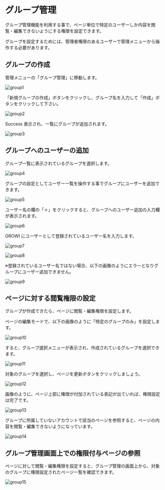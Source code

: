 # グループ管理

グループ管理機能を利用する事で、ページ単位で特定のユーザーしか内容を閲覧・編集できないようにする権限を設定できます。

グループを設定するためには、管理者権限のあるユーザーで管理メニューから操作する必要があります。

## グループの作成

管理メニューの「グループ管理」に移動します。

![group1](./images/group1.png)

「新規グループの作成」ボタンをクリックし、グループ名を入力して「作成」ボタンをクリックして下さい。

![group2](./images/group2.png)

Success 表示され、一覧にグループが追加されます。

![group3](./images/group3.png)

## グループへのユーザーの追加

グループ一覧に表示されているグループを選択します。

![group4](./images/group4.png)

グループの設定としてユーザー一覧を操作する事でグループにユーザーを追加できます。

![group5](./images/group5.png)

ユーザー名の欄の「＋」をクリックすると、グループへのユーザー追加の入力欄が表示されます。

![group6](./images/group6.png)

GROWI にユーザーとして登録されているユーザー名を入力します。

![group7](./images/group7.png)

![group8](./images/group8.png)

※登録されているユーザー名ではない場合、以下の画像のようにエラーとなりグループにユーザー追加できません。

![group9](./images/group9.png)

## ページに対する閲覧権限の設定

グループが作成できたら、ページに閲覧・編集権限を設定します。

ページの編集モードで、以下の画像のように「特定のグループのみ」を設定します。

![group10](./images/group10.png)

すると、グループ選択メニューが表示され、作成されているグループを選択できます。

![group11](./images/group11.png)

対象のグループを選択し、ページを更新ボタンをクリックしましょう。

![group12](./images/group12.png)

画像のように、ページ上部に権限が付加されている表記が出ていれば、権限設定は完了です。

![group13](./images/group13.png)

グループに所属していないアカウントで該当のページを参照すると、ページの内容を閲覧・編集できないようになっています。

![group14](./images/group14.png)

## グループ管理画面上での権限付与ページの参照

ページに対して閲覧・編集権限を設定すると、グループ管理の画面上から、対象のグループに権限設定されたページ一覧を確認できます。

![group15](./images/group15.png)
